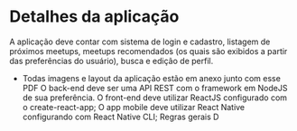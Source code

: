 # Detalhes da aplicação

A aplicação deve contar com sistema de login e cadastro, listagem de próximos meetups,
meetups recomendados (os quais são exibidos a partir das preferências do usuário), busca e
edição de perfil.
* Todas imagens e layout da aplicação estão em anexo junto com esse PDF
O back-end deve ser uma API REST com o framework em NodeJS de sua preferência.
O front-end deve utilizar ReactJS configurado com o create-react-app;
O app mobile deve utilizar React Native configurando com React Native CLI;
Regras gerais
D
